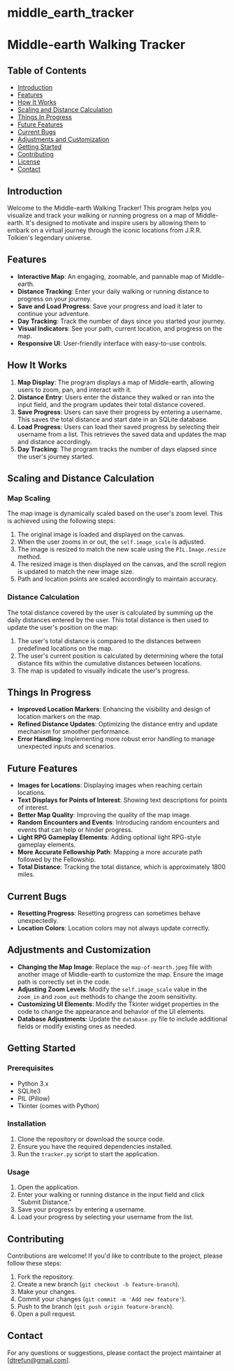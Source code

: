 # middle_earth_tracker
# Middle-earth Walking Tracker

## Table of Contents

- [Introduction](#introduction)
- [Features](#features)
- [How It Works](#how-it-works)
- [Scaling and Distance Calculation](#scaling-and-distance-calculation)
- [Things In Progress](#things-in-progress)
- [Future Features](#future-features)
- [Current Bugs](#current-bugs)
- [Adjustments and Customization](#adjustments-and-customization)
- [Getting Started](#getting-started)
- [Contributing](#contributing)
- [License](#license)
- [Contact](#contact)

## Introduction

Welcome to the Middle-earth Walking Tracker! This program helps you visualize and track your walking or running progress on a map of Middle-earth. It's designed to motivate and inspire users by allowing them to embark on a virtual journey through the iconic locations from J.R.R. Tolkien's legendary universe.

## Features

- **Interactive Map**: An engaging, zoomable, and pannable map of Middle-earth.
- **Distance Tracking**: Enter your daily walking or running distance to progress on your journey.
- **Save and Load Progress**: Save your progress and load it later to continue your adventure.
- **Day Tracking**: Track the number of days since you started your journey.
- **Visual Indicators**: See your path, current location, and progress on the map.
- **Responsive UI**: User-friendly interface with easy-to-use controls.

## How It Works

1. **Map Display**: The program displays a map of Middle-earth, allowing users to zoom, pan, and interact with it.
2. **Distance Entry**: Users enter the distance they walked or ran into the input field, and the program updates their total distance covered.
3. **Save Progress**: Users can save their progress by entering a username. This saves the total distance and start date in an SQLite database.
4. **Load Progress**: Users can load their saved progress by selecting their username from a list. This retrieves the saved data and updates the map and distance accordingly.
5. **Day Tracking**: The program tracks the number of days elapsed since the user's journey started.

## Scaling and Distance Calculation

### Map Scaling

The map image is dynamically scaled based on the user's zoom level. This is achieved using the following steps:
1. The original image is loaded and displayed on the canvas.
2. When the user zooms in or out, the `self.image_scale` is adjusted.
3. The image is resized to match the new scale using the `PIL.Image.resize` method.
4. The resized image is then displayed on the canvas, and the scroll region is updated to match the new image size.
5. Path and location points are scaled accordingly to maintain accuracy.

### Distance Calculation

The total distance covered by the user is calculated by summing up the daily distances entered by the user. This total distance is then used to update the user's position on the map:
1. The user's total distance is compared to the distances between predefined locations on the map.
2. The user's current position is calculated by determining where the total distance fits within the cumulative distances between locations.
3. The map is updated to visually indicate the user's progress.

## Things In Progress

- **Improved Location Markers**: Enhancing the visibility and design of location markers on the map.
- **Refined Distance Updates**: Optimizing the distance entry and update mechanism for smoother performance.
- **Error Handling**: Implementing more robust error handling to manage unexpected inputs and scenarios.

## Future Features

- **Images for Locations**: Displaying images when reaching certain locations.
- **Text Displays for Points of Interest**: Showing text descriptions for points of interest.
- **Better Map Quality**: Improving the quality of the map image.
- **Random Encounters and Events**: Introducing random encounters and events that can help or hinder progress.
- **Light RPG Gameplay Elements**: Adding optional light RPG-style gameplay elements.
- **More Accurate Fellowship Path**: Mapping a more accurate path followed by the Fellowship.
- **Total Distance**: Tracking the total distance, which is approximately 1800 miles.

## Current Bugs

- **Resetting Progress**: Resetting progress can sometimes behave unexpectedly.
- **Location Colors**: Location colors may not always update correctly.

## Adjustments and Customization

- **Changing the Map Image**: Replace the `map-of-mearth.jpeg` file with another image of Middle-earth to customize the map. Ensure the image path is correctly set in the code.
- **Adjusting Zoom Levels**: Modify the `self.image_scale` value in the `zoom_in` and `zoom_out` methods to change the zoom sensitivity.
- **Customizing UI Elements**: Modify the Tkinter widget properties in the code to change the appearance and behavior of the UI elements.
- **Database Adjustments**: Update the `database.py` file to include additional fields or modify existing ones as needed.

## Getting Started

### Prerequisites

- Python 3.x
- SQLite3
- PIL (Pillow)
- Tkinter (comes with Python)

### Installation

1. Clone the repository or download the source code.
2. Ensure you have the required dependencies installed.
3. Run the `tracker.py` script to start the application.

### Usage

1. Open the application.
2. Enter your walking or running distance in the input field and click "Submit Distance."
3. Save your progress by entering a username.
4. Load your progress by selecting your username from the list.

## Contributing

Contributions are welcome! If you'd like to contribute to the project, please follow these steps:

1. Fork the repository.
2. Create a new branch (`git checkout -b feature-branch`).
3. Make your changes.
4. Commit your changes (`git commit -m 'Add new feature'`).
5. Push to the branch (`git push origin feature-branch`).
6. Open a pull request.


## Contact

For any questions or suggestions, please contact the project maintainer at [dtrefun@gmail.com].
